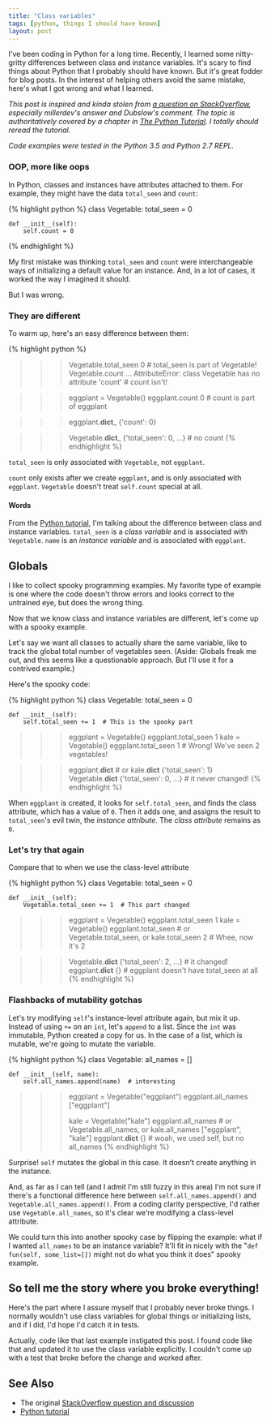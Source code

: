 ```yaml
---
title: "Class variables"
tags: [python, things I should have known]
layout: post
---
```


I've been coding in Python for a long time. Recently, I learned some
nitty-gritty differences between class and instance variables. It's
scary to find things about Python that I probably should have
known. But it's great fodder for blog posts. In the interest of
helping others avoid the same mistake, here's what I got wrong and
what I learned.


_This post is inspired and kinda stolen from
[a question on StackOverflow](http://stackoverflow.com/questions/68645/static-class-variables-in-python),
especially millerdev's answer and Dubslow's comment. The topic is
authoritatively covered by a chapter in
[The Python Tutorial](https://docs.python.org/3/tutorial/classes.html). I
totally should reread the tutorial._

_Code examples were tested in the Python 3.5 and Python 2.7 REPL._

### OOP, more like oops

In Python, classes and instances have attributes attached to them. For
example, they might have the data `total_seen` and `count`:

{% highlight python %}
class Vegetable:
    total_seen = 0
    
    def __init__(self):
        self.count = 0
{% endhighlight %}

My first mistake was thinking `total_seen` and `count` were
interchangeable ways of initializing a default value for an
instance. And, in a lot of cases, it worked the way I imagined it
should.

But I was wrong.

### They are different

To warm up, here's an easy difference between them:

{% highlight python %}
>>> Vegetable.total_seen
0  # total_seen is part of Vegetable!
>>> Vegetable.count
...
AttributeError: class Vegetable has no attribute 'count'  # count isn't!

>>> eggplant = Vegetable()
>>> eggplant.count
0  # count is part of eggplant

>>> eggplant.__dict___
{'count': 0}

>>> Vegetable.__dict___
{'total_seen': 0, ...}  # no count
{% endhighlight %}

`total_seen` is only associated with `Vegetable`, not `eggplant`.

`count` only exists after we create `eggplant`, and is only
associated with `eggplant`. `Vegetable` doesn't treat `self.count`
special at all.


#### Words

From the
[Python tutorial](https://docs.python.org/3/tutorial/classes.html#class-and-instance-variables),
I'm talking about the difference between class and instance
variables. `total_seen` is a _class variable_ and is associated with
`Vegetable`. `name` is an _instance variable_ and is associated with
`eggplant`.


## Globals

I like to collect spooky programming examples. My favorite type of
example is one where the code doesn't throw errors and looks correct
to the untrained eye, but does the wrong thing.

Now that we know class and instance variables are different, let's
come up with a spooky example.

Let's say we want all classes to actually share the same variable,
like to track the global total number of vegetables seen. (Aside:
Globals freak me out, and this seems like a questionable approach. But
I'll use it for a contrived example.)

Here's the spooky code:

{% highlight python %}
class Vegetable: 
    total_seen = 0
    
    def __init__(self):
        self.total_seen += 1  # This is the spooky part

>>> eggplant = Vegetable()
>>> eggplant.total_seen
1
>>> kale = Vegetable()
>>> eggplant.total_seen
1  # Wrong! We've seen 2 vegetables!

>>> eggplant.__dict__  # or kale.__dict__
{'total_seen': 1}
>>> Vegetable.__dict__
{'total_seen': 0, ...}  # it never changed!
{% endhighlight %}

When `eggplant` is created, it looks for `self.total_seen`, and finds
the class attribute, which has a value of `0`. Then it adds one, and
assigns the result to `total_seen`'s evil twin, the _instance
attribute_. The _class attribute_ remains as `0`.

### Let's try that again

Compare that to when we use the class-level attribute

{% highlight python %}
class Vegetable: 
    total_seen = 0
    
    def __init__(self):
        Vegetable.total_seen += 1  # This part changed

>>> eggplant = Vegetable()
>>> eggplant.total_seen
1
>>> kale = Vegetable()
>>> eggplant.total_seen  # or Vegetable.total_seen, or kale.total_seen
2  # Whee, now it's 2

>>> Vegetable.__dict__
{'total_seen': 2, ...}  # it changed!
>>> eggplant.__dict__
{}  # eggplant doesn't have total_seen at all
{% endhighlight %}


### Flashbacks of mutability gotchas

Let's try modifying `self`'s instance-level attribute again, but mix
it up.  Instead of using `+=` on an `int`, let's `append` to a
list. Since the `int` was immutable, Python created a copy for us. In
the case of a list, which is mutable, we're going to mutate the
variable.

{% highlight python %}
class Vegetable: 
    all_names = []
    
    def __init__(self, name):
        self.all_names.append(name)  # interesting

>>> eggplant = Vegetable("eggplant")
>>> eggplant.all_names
["eggplant"]
>>>
>>> kale = Vegetable("kale")
>>> eggplant.all_names  # or Vegetable.all_names, or kale.all_names
["eggplant", "kale"]
>>> eggplant.__dict__
{}  # woah, we used self, but no all_names
{% endhighlight %}

Surprise! `self` mutates the global in this case. It doesn't create
anything in the instance.

And, as far as I can tell (and I admit I'm still fuzzy in this area)
I'm not sure if there's a functional difference here between
`self.all_names.append()` and `Vegetable.all_names.append()`. From a
coding clarity perspective, I'd rather use `Vegetable.all_names`, so
it's clear we're modifying a class-level attribute.


We could turn this into another spooky case by flipping the example:
what if I wanted `all_names` to be an instance variable? It'll fit in
nicely with the "`def fun(self, some_list=[])` might not do what you
think it does" spooky example.

## So tell me the story where you broke everything!

Here's the part where I assure myself that I probably never broke
things. I normally wouldn't use class variables for global things or
initializing lists, and if I did, I'd hope I'd catch it in tests.

Actually, code like that last example instigated this post. I found
code like that and updated it to use the class variable explicitly. I
couldn't come up with a test that broke before the change and worked
after.




## See Also
 * The original
   [StackOverflow question and discussion](http://stackoverflow.com/questions/68645/static-class-variables-in-python)
 * [Python tutorial](https://docs.python.org/3/tutorial/classes.html#class-objects)

